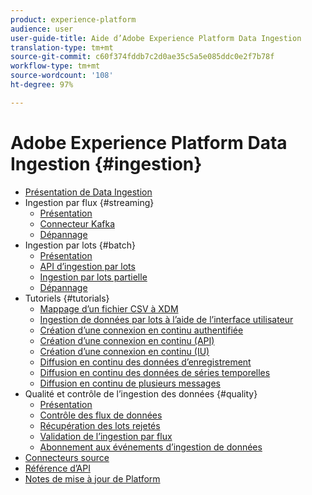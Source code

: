 ```yaml
---
product: experience-platform
audience: user
user-guide-title: Aide d’Adobe Experience Platform Data Ingestion
translation-type: tm+mt
source-git-commit: c60f374fddb7c2d0ae35c5a5e085ddc0e2f7b78f
workflow-type: tm+mt
source-wordcount: '108'
ht-degree: 97%

---
```



# Adobe Experience Platform Data Ingestion {#ingestion}

- [Présentation de Data Ingestion](home.md)
- Ingestion par flux {#streaming}
   - [Présentation](streaming-ingestion/overview.md)
   - [Connecteur Kafka](streaming-ingestion/kafka.md)
   - [Dépannage](streaming-ingestion/troubleshooting.md)
- Ingestion par lots {#batch}
   - [Présentation](batch-ingestion/overview.md)
   - [API d’ingestion par lots](batch-ingestion/api-overview.md)
   - [Ingestion par lots partielle](batch-ingestion/partial.md)
   - [Dépannage](batch-ingestion/troubleshooting.md)
- Tutoriels {#tutorials}
   - [Mappage d’un fichier CSV à XDM](tutorials/map-a-csv-file.md)
   - [Ingestion de données par lots à l’aide de l’interface utilisateur](tutorials/ingest-batch-data.md)
   - [Création d’une connexion en continu authentifiée](tutorials/create-authenticated-streaming-connection.md)
   - [Création d’une connexion en continu (API)](tutorials/create-streaming-connection.md)
   - [Création d’une connexion en continu (IU)](tutorials/create-streaming-connection-ui.md)
   - [Diffusion en continu des données d’enregistrement](tutorials/streaming-record-data.md)
   - [Diffusion en continu des données de séries temporelles](tutorials/streaming-time-series-data.md)
   - [Diffusion en continu de plusieurs messages](tutorials/streaming-multiple-messages.md)
- Qualité et contrôle de l’ingestion des données {#quality}
   - [Présentation](quality/overview.md)
   - [Contrôle des flux de données](quality/monitor-data-flows.md)
   - [Récupération des lots rejetés](quality/retrieve-failed-batches.md)
   - [Validation de l’ingestion par flux](quality/streaming-validation.md)
   - [Abonnement aux événements d’ingestion de données](quality/subscribe-events.md)
- [Connecteurs source](source-connectors.md)
- [Référence d’API](https://www.adobe.io/apis/experienceplatform/home/api-reference.html#!acpdr/swagger-specs/ingest-api.yaml)
- [Notes de mise à jour de Platform](https://docs.adobe.com/content/help/fr-FR/experience-platform/release-notes/latest.html)